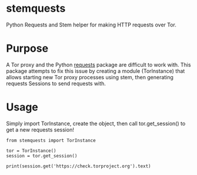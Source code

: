 # stemquests

Python Requests and Stem helper for making HTTP requests over Tor.

# Purpose

A Tor proxy and the Python [requests](https://pypi.org/project/requests/) package are difficult to work with. This package attempts to fix this issue by creating a module (TorInstance) that allows starting new Tor proxy processes using stem, then generating requests Sessions to send requests with.

# Usage

Simply import TorInstance, create the object, then call tor.get_session() to get a new requests session!

```
from stemquests import TorInstance

tor = TorInstance()
session = tor.get_session()

print(session.get('https://check.torproject.org').text)
```
